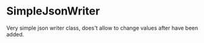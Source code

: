 # SimpleJsonWriter
Very simple json writer class, does't allow to change values after have been added. 
